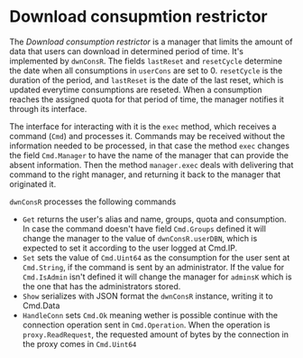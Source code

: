 # Download consupmtion restrictor

The _Download consumption restrictor_ is a manager that limits the amount of data that users can download in determined period of time. It's implemented by `dwnConsR`. The fields `lastReset` and `resetCycle` determine the date when all consumptions in `userCons` are set to 0. `resetCycle` is the duration of the period, and `lastReset` is the date of the last reset, which is updated everytime consumptions are reseted. When a consumption reaches the assigned quota for that period of time, the manager notifies it through its interface.

The interface for interacting with it is the `exec` method, which receives a command (`Cmd`) and processes it. Commands may be received without the information needed to be processed, in that case the method `exec` changes the field `Cmd.Manager` to have the name of the manager that can provide the absent information. Then the method `manager.exec` deals with delivering that command to the right manager, and returning it back to the manager that originated it.

`dwnConsR` processes the following commands
- `Get` returns the user's alias and name, groups, quota and consumption. In case the command doesn't have field `Cmd.Groups` defined it will change the manager to the value of `dwnConsR.userDBN`, which is expected to set it according to the user logged at Cmd.IP.
- `Set` sets the value of `Cmd.Uint64` as the consumption for the user sent at `Cmd.String`, if the command is sent by an administrator. If the value for `Cmd.IsAdmin` isn't defined it will change the manager for `adminsK` which is the one that has the administrators stored.
- `Show` serializes with JSON format the `dwnConsR` instance, writing it to Cmd.Data
- `HandleConn` sets `Cmd.Ok` meaning wether is possible continue with the connection operation sent in `Cmd.Operation`. When the operation is `proxy.ReadRequest`, the requested amount of bytes by the connection in the proxy comes in `Cmd.Uint64`
